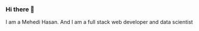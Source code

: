 ### Hi there 👋

I am a Mehedi Hasan. And I am a full stack web developer and data scientist


<!--
**mehedi2592000/mehedi2592000** is a ✨ _special_ ✨ repository because its `README.md` (this file) appears on your GitHub profile.

Here are some ideas to get you started:

- 🔭 I’m currently working on Aiub in dot net Soulationar
- 🌱 I’m currently learning Dot net core and AZURE
- 👯 I’m looking to collaborate on Youtube
- 🤔 I’m looking for help with Documantation 
- 💬 Ask me about Dot net, Laravel and any data structher, Algorithom
- 📫 How to reach me: @facebook https://www.facebook.com/profile.php?id=100023709045953
- 😄 Pronouns: he/his

-->
